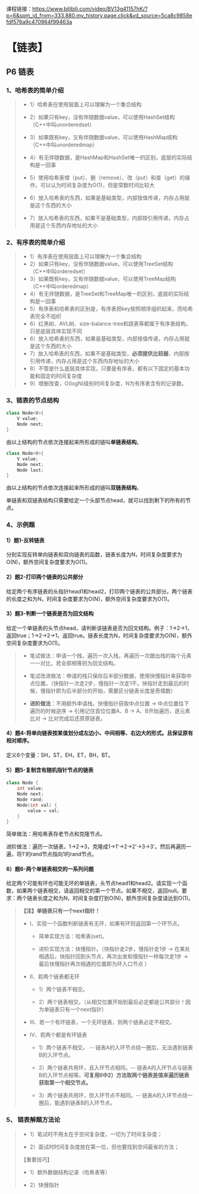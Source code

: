 课程链接：https://www.bilibili.com/video/BV13g41157hK/?p=6&spm_id_from=333.880.my_history.page.click&vd_source=5ca8c9858efdf576a9c470964f99463a



# 【链表】

## P6 链表

### 1、哈希表的简单介绍

> - 1）哈希表在使用层面上可以理解为一个集合结构
>
> - 2）如果只有key，没有伴随数据value，可以使用HashSet结构（C++中叫unorderedset）
>
> - 3）如果既有key，又有伴随数据value，可以使用HashMap结构（C++中叫unorderedmap）
>
> - 4）有无伴随数据，是HashMap和HashSet唯一的区别，底层的实际结构是一回事
>
> - 5）使用哈希表增（put）、删（remove）、改（put）和查（get）的操作，可以认为时间复杂度为O(1)，但是常数时间比较大
>
> - 6）放入哈希表的东西，如果是基础类型，内部按值传递，内存占用就是这个东西的大小
> - 7）放入哈希表的东西，如果不是基础类型，内部按引用传递，内存占用是这个东西内存地址的大小

### 2、有序表的简单介绍

> - 1）有序表在使用层面上可以理解为一个集合结构
> - 2）如果只有key，没有伴随数据value，可以使用TreeSet结构（C++中叫orderedset）
> - 3）如果既有key，又有伴随数据value，可以使用TreeMap结构（C++中叫orderedmap）
> - 4）有无伴随数据，是TreeSet和TreeMap唯一的区别，底层的实际结构是一回事
> - 5）有序表和哈希表的区别是，有序表把key按照顺序组织起来，而哈希表完全不组织
> - 6）红黑树、AVL树、size-balance-tree和跳表等都属于有序表结构，只是底层具体实现不同
> - 6）放入哈希表的东西，如果是基础类型，内部按值传递，内存占用就是这个东西的大小
> - 7）放入哈希表的东西，如果不是基础类型，**必须提供比较器**，内部按引用传递，内存占用是这个东西内存地址的大小
> - 8）不管是什么底层具体实现，只要是有序表，都有以下固定的基本功能和固定的时间复杂度
> - 9）增删改查，O(logN)级别时间复杂度，N为有序表含有的记录数。 

### 3、链表的节点结构

```c++
class Node<V>{
    V value;
    Node next;
}
```

由以上结构的节点依次连接起来所形成的链叫**单链表结构**。

```c++
class Node<V>{
    V value;
    Node next;
    Node last;
}
```

由以上结构的节点依次连接起来所形成的链叫**双链表结构**。

单链表和双链表结构只需要给定一个头部节点head，就可以找到剩下的所有的节点。

### 4、示例题

#### 1）题1-反转链表

分别实现反转单向链表和双向链表的函数，链表长度为N，时间复杂度要求为O(N)，额外空间复杂度要求为O(1)。 

#### 2）题2-打印两个链表的公共部分

给定两个有序链表的头指针head1和head2，打印两个链表的公共部分。两个链表的长度之和为N，时间复杂度要求为O(N)，额外空间复杂度要求为O(1)。 

#### 3）题3-判断一个链表是否为回文结构 

给定一个单链表的头节点head，请判断该链表是否为回文结构。例子：1->2->1，返回true；1->2->2->1，返回true。链表长度为N，时间复杂度要求为O(N)，额外空间复杂度要求为O(1)。  

> - 笔试做法：申请一个栈，遍历一次入栈，再遍历一次跟出栈的每个元素一一对比，若全部相等则为回文结构。
>
> - 笔试改进做法：申请的栈只保存后半部分数据，使用快慢指针来获取中点位置。（快指针一次走2步，慢指针一次走1不，快指针走到最后的时候，慢指针即为后半部分的开始，需要区分链表长度是奇偶数）
> - **进阶做法**：不用额外申请栈。快慢指针获取中点位置 -> 中点位置往下遍历的时候逆序 -> 引用记住首位位置A、B -> A、B开始遍历，逐元素比对 -> 比对完成后还原原链表。

#### 4）题4-将单向链表按某值划分成左边小、中间相等、右边大的形式。且保证原有相对顺序。

定义6个变量：SH，ST，EH，ET，BH，BT。

#### 5）题5-复制含有随机指针节点的链表

```C++
class Node {
    int value;
    Node next;
    Node rand;
    Node(int val) {
        value = val;
    }
}
```

简单做法：用哈希表存老节点和克隆节点。

进阶做法：遍历一次链表，1->2->3，克隆成1->1'->2->2'->3->3'。然后再遍历一遍，将1'的rand节点指向1的rand节点。

#### 6）题6-两个单链表相交的一系列问题

给定两个可能有环也可能无环的单链表，头节点head1和head2。请实现一个函数，如果两个链表相交，请返回相交的第一个节点。如果不相交，返回null。要求：两个链表长度之和为N，时间复杂度打到O(N)，额外空间复杂度请达到O(1)。

> **【注】单链表只有一个next指针！**
>
> 
>
> - Ⅰ、实现一个函数判断链表有无环，如果有环则返回第一个环节点。
>
>   - 简单实现方法：哈希表(set)。
>
>   - 进阶实现方法：快慢指针。（快指针走2步，慢指针走1步 -> 在某处相遇后，快指针回到头节点，再次出发和慢指针一样每次走1步 -> 最后快慢指针再次相遇的位置即为环入口节点 ）
>
> - Ⅱ、若两个链表都无环
>
>   - 1）两个链表不相交。
>
>   - 2）两个链表相交。（从相交位置开始到最后必定都是公共部分！因为单链表只有一个next指针）
>
> - Ⅲ、若一个有环链表，一个无环链表，则两个链表必定不相交。
>
> - Ⅳ、若两个都是有环链表
>
>   - 1）两个链表不相交。 -- 链表A的入环节点绕一圈后，无法遇到链表B的入环节点。
>
>   - 2）两个链表共用环，且入环节点相同。-- 链表A的入环节点与链表B的入环节点相等。**可复用Ⅱ中2）方法取两个链表差值来遍历链表获取第一个相交节点。**
>
>   - 3）两个链表共用环，但入环节点不相同。-- 链表A的入环节点绕一圈后，能遇到链表B的入环节点。

### 5、 链表解题方法论

> - 1）笔试时不用太在乎空间复杂度，一切为了时间复杂度；
>
> - 2）面试时时间复杂度放在第一位，但也要找到空间最省的方法；
>
> 【重要技巧】
>
> - 1）额外数据结构记录（哈希表等）
>
> - 2）快慢指针